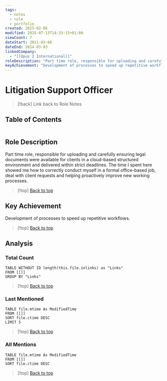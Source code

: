 ```yaml
---
tags:
  - notes
  - role
  - portfolio
created: 2025-02-06
modified: 2025-07-13T14:33:15+01:00
viewCount: 7
dateStart: 2011-03-06
dateEnd: 2014-03-03
linkedCompany:
  - "[[Opus 2 International]]"
roleDescription: "Part time role, responsible for uploading and carefully ensuring legal documents were available for clients in a cloud-based structured environment and delivered within strict deadlines. The time I spent here showed me how to correctly conduct myself in a formal office-based job, deal with client requests and helping proactively improve new working processes."
keyAchievement: "Development of processes to speed up repetitive workflows."
---
```

# Litigation Support Officer

> [!back] Link back to <span class="theme-link">Role Notes</span>

## Table of Contents
```table-of-contents
```

## Role Description

Part time role, responsible for uploading and carefully ensuring legal documents were available for clients in a cloud-based structured environment and delivered within strict deadlines. The time I spent here showed me how to correctly conduct myself in a formal office-based job, deal with client requests and helping proactively improve new working processes.

>[!top] [Back to top](#Table%20of%20Contents)

## Key Achievement

Development of processes to speed up repetitive workflows.

>[!top] [Back to top](#Table%20of%20Contents)

## Analysis

### Total Count

```dataview
TABLE WITHOUT ID length(this.file.inlinks) as "Links"
FROM [[]]
GROUP BY "Links"
```

>[!top] [Back to top](#Table%20of%20Contents)

### Last Mentioned

```dataview
TABLE file.mtime As ModifiedTime
FROM [[]]
SORT file.ctime DESC
LIMIT 5
```

>[!top] [Back to top](#Table%20of%20Contents)

### All Mentions

```dataview
TABLE file.mtime As ModifiedTime
FROM [[]]
SORT file.ctime DESC
```

>[!top] [Back to top](#Table%20of%20Contents)